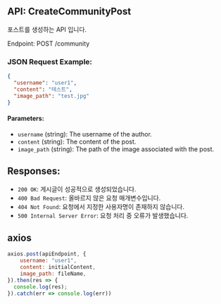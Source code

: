 ## API: CreateCommunityPost

포스트를 생성하는 API 입니다.

Endpoint: POST /community

### JSON Request Example:
```json
{
  "username": "user1",
  "content": "테스트",
  "image_path": "test.jpg"
}
```

#### Parameters:

- `username` (string): The username of the author.
- `content` (string): The content of the post.
- `image_path` (string): The path of the image associated with the post.

## Responses:

- `200 OK`: 게시글이 성공적으로 생성되었습니다.
- `400 Bad Request`: 올바르지 않은 요청 매개변수입니다.
- `404 Not Found`: 요청에서 지정한 사용자명이 존재하지 않습니다.
- `500 Internal Server Error`: 요청 처리 중 오류가 발생했습니다.

## axios
```js
axios.post(apiEndpoint, {
    username: "user1",
    content: initialContent,
    image_path: fileName,
}).then(res => {
  console.log(res);
}).catch(err => console.log(err))
```
